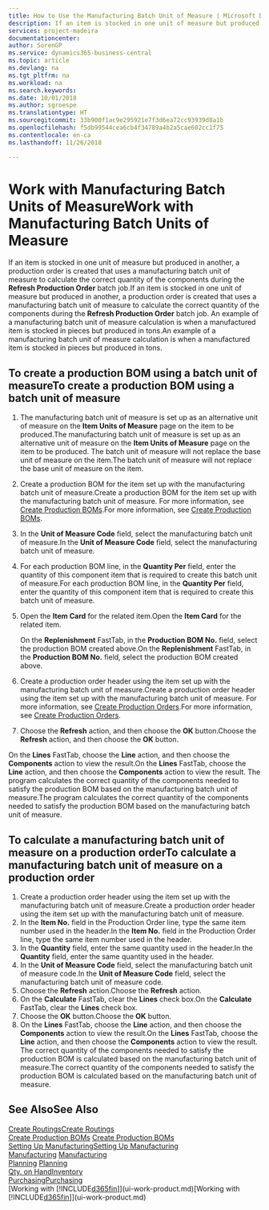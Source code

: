 ```yaml
---
title: How to Use the Manufacturing Batch Unit of Measure | Microsoft Docs
description: If an item is stocked in one unit of measure but produced in another, then the production order must be use a manufacturing batch unit of measure to calculate the correct quantity of components. An example of a manufacturing batch unit of measure calculation is when a manufactured item is stocked in pieces but produced in tons.
services: project-madeira
documentationcenter: 
author: SorenGP
ms.service: dynamics365-business-central
ms.topic: article
ms.devlang: na
ms.tgt_pltfrm: na
ms.workload: na
ms.search.keywords: 
ms.date: 10/01/2018
ms.author: sgroespe
ms.translationtype: HT
ms.sourcegitcommit: 33b900f1ac9e295921e7f3d6ea72cc93939d8a1b
ms.openlocfilehash: f5db99544cea6cb4f34789a4b2a5cae602cc1f75
ms.contentlocale: en-ca
ms.lasthandoff: 11/26/2018

---
```

# <a name="work-with-manufacturing-batch-units-of-measure"></a><span data-ttu-id="c87ea-104">Work with Manufacturing Batch Units of Measure</span><span class="sxs-lookup"><span data-stu-id="c87ea-104">Work with Manufacturing Batch Units of Measure</span></span>
<span data-ttu-id="c87ea-105">If an item is stocked in one unit of measure but produced in another, a production order is created that uses a manufacturing batch unit of measure to calculate the correct quantity of the components during the **Refresh Production Order** batch job.</span><span class="sxs-lookup"><span data-stu-id="c87ea-105">If an item is stocked in one unit of measure but produced in another, a production order is created that uses a manufacturing batch unit of measure to calculate the correct quantity of the components during the **Refresh Production Order** batch job.</span></span> <span data-ttu-id="c87ea-106">An example of a manufacturing batch unit of measure calculation is when a manufactured item is stocked in pieces but produced in tons.</span><span class="sxs-lookup"><span data-stu-id="c87ea-106">An example of a manufacturing batch unit of measure calculation is when a manufactured item is stocked in pieces but produced in tons.</span></span>  

## <a name="to-create-a-production-bom-using-a-batch-unit-of-measure"></a><span data-ttu-id="c87ea-107">To create a production BOM using a batch unit of measure</span><span class="sxs-lookup"><span data-stu-id="c87ea-107">To create a production BOM using a batch unit of measure</span></span>  
1.  <span data-ttu-id="c87ea-108">The manufacturing batch unit of measure is set up as an alternative unit of measure on the **Item Units of Measure** page on the item to be produced.</span><span class="sxs-lookup"><span data-stu-id="c87ea-108">The manufacturing batch unit of measure is set up as an alternative unit of measure on the **Item Units of Measure** page on the item to be produced.</span></span> <span data-ttu-id="c87ea-109">The batch unit of measure will not replace the base unit of measure on the item.</span><span class="sxs-lookup"><span data-stu-id="c87ea-109">The batch unit of measure will not replace the base unit of measure on the item.</span></span>  
2.  <span data-ttu-id="c87ea-110">Create a production BOM for the item set up with the manufacturing batch unit of measure.</span><span class="sxs-lookup"><span data-stu-id="c87ea-110">Create a production BOM for the item set up with the manufacturing batch unit of measure.</span></span> <span data-ttu-id="c87ea-111">For more information, see [Create Production BOMs](production-how-to-create-production-boms.md).</span><span class="sxs-lookup"><span data-stu-id="c87ea-111">For more information, see [Create Production BOMs](production-how-to-create-production-boms.md).</span></span>  
3.  <span data-ttu-id="c87ea-112">In the **Unit of Measure Code** field, select the manufacturing batch unit of measure.</span><span class="sxs-lookup"><span data-stu-id="c87ea-112">In the **Unit of Measure Code** field, select the manufacturing batch unit of measure.</span></span>  
4.  <span data-ttu-id="c87ea-113">For each production BOM line, in the **Quantity Per** field, enter the quantity of this component item that is required to create this batch unit of measure.</span><span class="sxs-lookup"><span data-stu-id="c87ea-113">For each production BOM line, in the **Quantity Per** field, enter the quantity of this component item that is required to create this batch unit of measure.</span></span>  
5.  <span data-ttu-id="c87ea-114">Open the **Item Card** for the related item.</span><span class="sxs-lookup"><span data-stu-id="c87ea-114">Open the **Item Card** for the related item.</span></span>  

    <span data-ttu-id="c87ea-115">On the **Replenishment** FastTab, in the **Production BOM No.** field, select the production BOM created above.</span><span class="sxs-lookup"><span data-stu-id="c87ea-115">On the **Replenishment** FastTab, in the **Production BOM No.** field, select the production BOM created above.</span></span>  
6.  <span data-ttu-id="c87ea-116">Create a production order header using the item set up with the manufacturing batch unit of measure.</span><span class="sxs-lookup"><span data-stu-id="c87ea-116">Create a production order header using the item set up with the manufacturing batch unit of measure.</span></span> <span data-ttu-id="c87ea-117">For more information, see [Create Production Orders](production-how-to-create-production-orders.md).</span><span class="sxs-lookup"><span data-stu-id="c87ea-117">For more information, see [Create Production Orders](production-how-to-create-production-orders.md).</span></span>  
7.  <span data-ttu-id="c87ea-118">Choose the **Refresh** action, and then choose  the **OK** button.</span><span class="sxs-lookup"><span data-stu-id="c87ea-118">Choose the **Refresh** action, and then choose  the **OK** button.</span></span>  

<span data-ttu-id="c87ea-119">On the **Lines** FastTab, choose the **Line** action, and then choose the **Components** action to view the result.</span><span class="sxs-lookup"><span data-stu-id="c87ea-119">On the **Lines** FastTab, choose the **Line** action, and then choose the **Components** action to view the result.</span></span> <span data-ttu-id="c87ea-120">The program calculates the correct quantity of the components needed to satisfy the production BOM based on the manufacturing batch unit of measure.</span><span class="sxs-lookup"><span data-stu-id="c87ea-120">The program calculates the correct quantity of the components needed to satisfy the production BOM based on the manufacturing batch unit of measure.</span></span>  

## <a name="to-calculate-a-manufacturing-batch-unit-of-measure-on-a-production-order"></a><span data-ttu-id="c87ea-121">To calculate a manufacturing batch unit of measure on a production order</span><span class="sxs-lookup"><span data-stu-id="c87ea-121">To calculate a manufacturing batch unit of measure on a production order</span></span>  
1.  <span data-ttu-id="c87ea-122">Create a production order header using the item set up with the manufacturing batch unit of measure.</span><span class="sxs-lookup"><span data-stu-id="c87ea-122">Create a production order header using the item set up with the manufacturing batch unit of measure.</span></span>  
2.  <span data-ttu-id="c87ea-123">In the **Item No.** field in the Production Order line, type the same item number used in the header.</span><span class="sxs-lookup"><span data-stu-id="c87ea-123">In the **Item No.** field in the Production Order line, type the same item number used in the header.</span></span>  
3.  <span data-ttu-id="c87ea-124">In the **Quantity** field, enter the same quantity used in the header.</span><span class="sxs-lookup"><span data-stu-id="c87ea-124">In the **Quantity** field, enter the same quantity used in the header.</span></span>  
4.  <span data-ttu-id="c87ea-125">In the **Unit of Measure Code** field, select the manufacturing batch unit of measure code.</span><span class="sxs-lookup"><span data-stu-id="c87ea-125">In the **Unit of Measure Code** field, select the manufacturing batch unit of measure code.</span></span>  
5.  <span data-ttu-id="c87ea-126">Choose the **Refresh** action.</span><span class="sxs-lookup"><span data-stu-id="c87ea-126">Choose the **Refresh** action.</span></span>
6.  <span data-ttu-id="c87ea-127">On the **Calculate** FastTab, clear the **Lines** check box.</span><span class="sxs-lookup"><span data-stu-id="c87ea-127">On the **Calculate** FastTab, clear the **Lines** check box.</span></span>  
7.  <span data-ttu-id="c87ea-128">Choose the **OK** button.</span><span class="sxs-lookup"><span data-stu-id="c87ea-128">Choose the **OK** button.</span></span>  
8.  <span data-ttu-id="c87ea-129">On the **Lines** FastTab, choose the **Line** action, and then choose the **Components** action to view the result.</span><span class="sxs-lookup"><span data-stu-id="c87ea-129">On the **Lines** FastTab, choose the **Line** action, and then choose the **Components** action to view the result.</span></span> <span data-ttu-id="c87ea-130">The correct quantity of the components needed to satisfy the production BOM is calculated based on the manufacturing batch unit of measure.</span><span class="sxs-lookup"><span data-stu-id="c87ea-130">The correct quantity of the components needed to satisfy the production BOM is calculated based on the manufacturing batch unit of measure.</span></span>  

## <a name="see-also"></a><span data-ttu-id="c87ea-131">See Also</span><span class="sxs-lookup"><span data-stu-id="c87ea-131">See Also</span></span>  
[<span data-ttu-id="c87ea-132">Create Routings</span><span class="sxs-lookup"><span data-stu-id="c87ea-132">Create Routings</span></span>](production-how-to-create-routings.md)  
<span data-ttu-id="c87ea-133">[Create Production BOMs](production-how-to-create-production-boms.md)   </span><span class="sxs-lookup"><span data-stu-id="c87ea-133">[Create Production BOMs](production-how-to-create-production-boms.md)   </span></span>  
[<span data-ttu-id="c87ea-134">Setting Up Manufacturing</span><span class="sxs-lookup"><span data-stu-id="c87ea-134">Setting Up Manufacturing</span></span>](production-configure-production-processes.md)  
<span data-ttu-id="c87ea-135">[Manufacturing](production-manage-manufacturing.md)  </span><span class="sxs-lookup"><span data-stu-id="c87ea-135">[Manufacturing](production-manage-manufacturing.md)  </span></span>  
<span data-ttu-id="c87ea-136">[Planning](production-planning.md) </span><span class="sxs-lookup"><span data-stu-id="c87ea-136">[Planning](production-planning.md) </span></span>  
[<span data-ttu-id="c87ea-137">Qty. on Hand</span><span class="sxs-lookup"><span data-stu-id="c87ea-137">Inventory</span></span>](inventory-manage-inventory.md)  
[<span data-ttu-id="c87ea-138">Purchasing</span><span class="sxs-lookup"><span data-stu-id="c87ea-138">Purchasing</span></span>](purchasing-manage-purchasing.md)  
<span data-ttu-id="c87ea-139">[Working with [!INCLUDE[d365fin](includes/d365fin_md.md)]](ui-work-product.md)</span><span class="sxs-lookup"><span data-stu-id="c87ea-139">[Working with [!INCLUDE[d365fin](includes/d365fin_md.md)]](ui-work-product.md)</span></span>  

